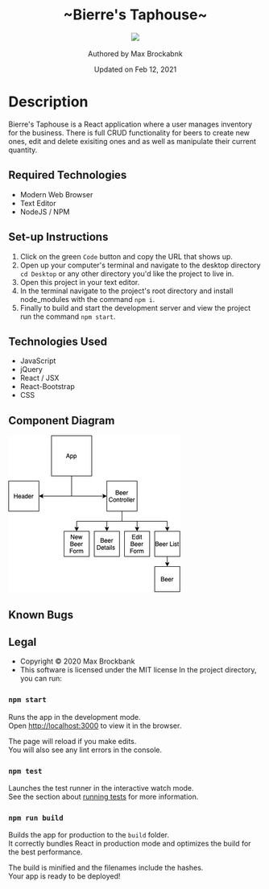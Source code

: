 <h1 align="center">~Bierre's Taphouse~</h1>
<div align="center">
<img src="https://github.com/MaxBrockbank.png" width="200px" height="auto" >
</div>
<p align="center">Authored by Max Brockabnk</p>
<p align="center">Updated on Feb 12, 2021</p>

# Description
Bierre's Taphouse is a React application where a user manages inventory for the business. There is full CRUD functionality for beers to create new ones, edit and delete exisiting ones and as well as manipulate their current quantity. 


## Required Technologies
* Modern Web Browser
* Text Editor
* NodeJS / NPM

## Set-up Instructions
1. Click on the green `Code` button and copy the URL that shows up.
2. Open up your computer's terminal and navigate to the desktop directory `cd Desktop` or any other directory you'd like the project to live in. 
3. Open this project in your text editor.
4. In the terminal navigate to the project's root directory and install node_modules with the command `npm i`.
5. Finally to build and start the development server and view the project run the command `npm start`.

## Technologies Used
* JavaScript
* jQuery
* React / JSX
* React-Bootstrap
* CSS
## Component Diagram
<img src="READMEAssets/componentDiagram.jpg" alt="Taphouse component diagram">

## Known Bugs

## Legal
* Copyright © 2020 Max Brockbank
* This software is licensed under the MIT license
In the project directory, you can run:

### `npm start`

Runs the app in the development mode.\
Open [http://localhost:3000](http://localhost:3000) to view it in the browser.

The page will reload if you make edits.\
You will also see any lint errors in the console.

### `npm test`

Launches the test runner in the interactive watch mode.\
See the section about [running tests](https://facebook.github.io/create-react-app/docs/running-tests) for more information.

### `npm run build`

Builds the app for production to the `build` folder.\
It correctly bundles React in production mode and optimizes the build for the best performance.

The build is minified and the filenames include the hashes.\
Your app is ready to be deployed!


